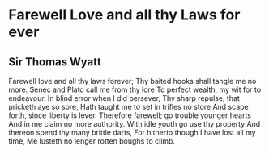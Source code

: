 # Farewell Love and all thy Laws for ever
## Sir Thomas Wyatt
Farewell love and all thy laws forever;
Thy baited hooks shall tangle me no more.
Senec and Plato call me from thy lore
To perfect wealth, my wit for to endeavour.
In blind error when I did persever,
Thy sharp repulse, that pricketh aye so sore,
Hath taught me to set in trifles no store
And scape forth, since liberty is lever.
Therefore farewell; go trouble younger hearts
And in me claim no more authority.
With idle youth go use thy property
And thereon spend thy many brittle darts,
For hitherto though I have lost all my time,
Me lusteth no lenger rotten boughs to climb.